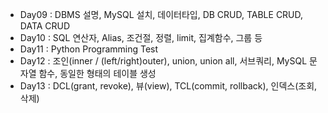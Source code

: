 * Day09 : DBMS 설명, MySQL 설치, 데이터타입, DB CRUD, TABLE CRUD, DATA CRUD
* Day10 : SQL 연산자, Alias, 조건절, 정렬, limit, 집계함수, 그룹 등
* Day11 : Python Programming Test
* Day12 : 조인(inner / (left/right)outer), union, union all, 서브쿼리, MySQL 문자열 함수, 동일한 형태의 테이블 생성
* Day13 : DCL(grant, revoke), 뷰(view), TCL(commit, rollback), 인덱스(조회, 삭제)